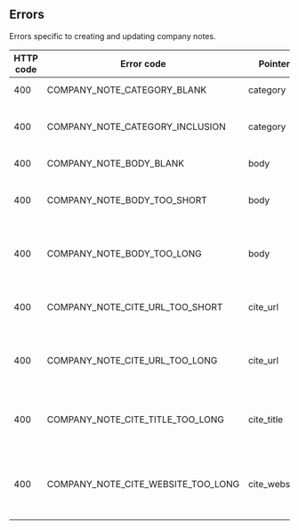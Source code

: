 ## <a name="company_notes_errors"></a>Errors

Errors specific to creating and updating company notes.

HTTP code | Error code | Pointer | Title
--------- | ---------- | ------- | -----
400 | COMPANY_NOTE_CATEGORY_BLANK | category | Category is required.
400 | COMPANY_NOTE_CATEGORY_INCLUSION | category | Category must be an accepted value.
400 | COMPANY_NOTE_BODY_BLANK | body | Body is required.
400 | COMPANY_NOTE_BODY_TOO_SHORT | body | Body cannot be less than 5 characters.
400 | COMPANY_NOTE_BODY_TOO_LONG | body | Body cannot be more than 8000 characters.
400 | COMPANY_NOTE_CITE_URL_TOO_SHORT | cite_url | Cite URL cannot be less than 5 characters.
400 | COMPANY_NOTE_CITE_URL_TOO_LONG | cite_url | Cite URL cannot be more than 250 characters.
400 | COMPANY_NOTE_CITE_TITLE_TOO_LONG | cite_title | Cite title cannot be more than 250 characters.
400 | COMPANY_NOTE_CITE_WEBSITE_TOO_LONG | cite_website | Cite website cannot be more than 100 characters.
